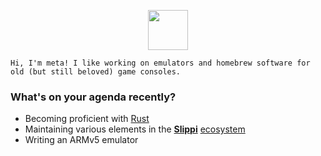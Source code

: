 <p align="center"><img width="64px" height="64px" src="https://github.com/hosaka-corp/hosaka-corp/raw/master/zoe.png"></p>

```
Hi, I'm meta! I like working on emulators and homebrew software for old (but still beloved) game consoles.
```

### What's on your agenda recently?
- Becoming proficient with [Rust](https://github.com/rust/rustlang)
- Maintaining various elements in the **[Slippi](https://slippi.gg)** [ecosystem](https://github.com/project-slippi)
- Writing an ARMv5 emulator
